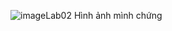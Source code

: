 ![image](https://github.com/user-attachments/assets/fdfcf84d-e8c4-4da2-991b-7b89a0bea8cf)Lab02
Hình ảnh mình chứng

